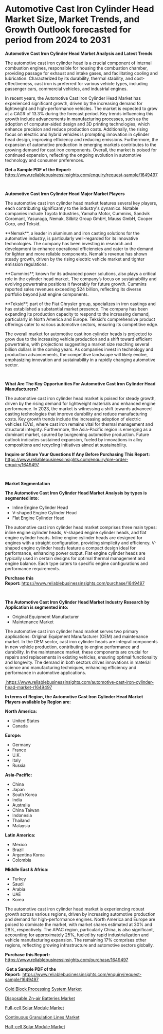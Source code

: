 <p><h1>Automotive Cast Iron Cylinder Head Market Size, Market Trends, and Growth Outlook forecasted for period from 2024 to 2031</h1></p><p><strong>Automotive Cast Iron Cylinder Head Market Analysis and Latest Trends</strong></p>
<p><p>The automotive cast iron cylinder head is a crucial component of internal combustion engines, responsible for housing the combustion chamber, providing passage for exhaust and intake gases, and facilitating cooling and lubrication. Characterized by its durability, thermal stability, and cost-effectiveness, cast iron is preferred for various vehicle types, including passenger cars, commercial vehicles, and industrial engines.</p><p>In recent years, the Automotive Cast Iron Cylinder Head Market has experienced significant growth, driven by the increasing demand for lightweight and high-performance vehicles. The market is expected to grow at a CAGR of 13.3% during the forecast period. Key trends influencing this growth include advancements in manufacturing processes, such as the adoption of computer-aided design and 3D printing technologies, which enhance precision and reduce production costs. Additionally, the rising focus on electric and hybrid vehicles is prompting innovation in cylinder head design, improving efficiency and reducing emissions. Furthermore, the expansion of automotive production in emerging markets contributes to the growing demand for cast iron components. Overall, the market is poised for continued expansion, reflecting the ongoing evolution in automotive technology and consumer preferences.</p></p>
<p><strong>Get a Sample PDF of the Report:&nbsp;</strong> <a href="https://www.reliablebusinessinsights.com/enquiry/request-sample/1649497?utm_campaign=102&utm_medium=2&utm_source=Github&utm_content=ia&utm_term=15102024&utm_id=automotive-cast-iron-cylinder-head">https://www.reliablebusinessinsights.com/enquiry/request-sample/1649497</a></p>
<p>&nbsp;</p>
<p><strong>Automotive Cast Iron Cylinder Head Major Market Players</strong></p>
<p><p>The automotive cast iron cylinder head market features several key players, each contributing significantly to the industry's dynamics. Notable companies include Toyota Industries, Yamaha Motor, Cummins, Sandvik Coromant, Yasunaga, Nemak, Silbitz Group GmbH, Mauss GmbH, Cooper Corp, and Teksid.</p><p>**Nemak**, a leader in aluminum and iron casting solutions for the automotive industry, is particularly well-regarded for its innovative technologies. The company has been investing in research and development to enhance operational efficiencies and cater to the demand for lighter and more reliable components. Nemak's revenue has shown steady growth, driven by the rising electric vehicle market and tighter emission regulations.</p><p>**Cummins**, known for its advanced power solutions, also plays a critical role in the cylinder head market. The company’s focus on sustainability and evolving powertrains positions it favorably for future growth. Cummins reported sales revenues exceeding $24 billion, reflecting its diverse portfolio beyond just engine components.</p><p>**Teksid**, part of the Fiat Chrysler group, specializes in iron castings and has established a substantial market presence. The company has been expanding its production capacity to respond to the increasing demand, particularly in North America and Europe. Teksid's comprehensive product offerings cater to various automotive sectors, ensuring its competitive edge.</p><p>The overall market for automotive cast iron cylinder heads is projected to grow due to the increasing vehicle production and a shift toward efficient powertrains, with projections suggesting a market size reaching several billion dollars in the coming years. As companies invest in technology and production advancements, the competitive landscape will likely evolve, emphasizing innovation and sustainability in a rapidly changing automotive sector.</p></p>
<p>&nbsp;</p>
<p><strong>What Are The Key Opportunities For Automotive Cast Iron Cylinder Head Manufacturers?</strong></p>
<p><p>The automotive cast iron cylinder head market is poised for steady growth, driven by the rising demand for lightweight materials and enhanced engine performance. In 2023, the market is witnessing a shift towards advanced casting technologies that improve durability and reduce manufacturing costs. Key growth trends include the increasing adoption of electric vehicles (EVs), where cast iron remains vital for thermal management and structural integrity. Furthermore, the Asia-Pacific region is emerging as a dominant market, spurred by burgeoning automotive production. Future outlook indicates sustained expansion, fueled by innovations in alloy compositions and recycling initiatives aimed at sustainability.</p></p>
<p><strong>Inquire or Share Your Questions If Any Before Purchasing This Report:</strong> <a href="https://www.reliablebusinessinsights.com/enquiry/pre-order-enquiry/1649497?utm_campaign=102&utm_medium=2&utm_source=Github&utm_content=ia&utm_term=15102024&utm_id=automotive-cast-iron-cylinder-head">https://www.reliablebusinessinsights.com/enquiry/pre-order-enquiry/1649497</a></p>
<p>&nbsp;</p>
<p><strong>Market Segmentation</strong></p>
<p><strong>The Automotive Cast Iron Cylinder Head Market Analysis by types is segmented into:</strong></p>
<p><ul><li>Inline Engine Cylinder Head</li><li>V-shaped Engine Cylinder Head</li><li>Flat Engine Cylinder Head</li></ul></p>
<p><p>The automotive cast iron cylinder head market comprises three main types: inline engine cylinder heads, V-shaped engine cylinder heads, and flat engine cylinder heads. Inline engine cylinder heads are designed for engines with a straight configuration, providing simplicity and efficiency. V-shaped engine cylinder heads feature a compact design ideal for performance, enhancing power output. Flat engine cylinder heads are typically used in certain designs for optimal thermal management and engine balance. Each type caters to specific engine configurations and performance requirements.</p></p>
<p><strong>Purchase this Report:&nbsp;</strong><a href="https://www.reliablebusinessinsights.com/purchase/1649497?utm_campaign=102&utm_medium=2&utm_source=Github&utm_content=ia&utm_term=15102024&utm_id=automotive-cast-iron-cylinder-head">https://www.reliablebusinessinsights.com/purchase/1649497</a></p>
<p>&nbsp;</p>
<p><strong>The Automotive Cast Iron Cylinder Head Market Industry Research by Application is segmented into:</strong></p>
<p><ul><li>Original Equipment Manufacturer</li><li>Maintenance Market</li></ul></p>
<p><p>The automotive cast iron cylinder head market serves two primary applications: Original Equipment Manufacturer (OEM) and maintenance market. In the OEM sector, cast iron cylinder heads are integral components in new vehicle production, contributing to engine performance and durability. In the maintenance market, these components are crucial for repairs and replacements in existing vehicles, ensuring optimal functionality and longevity. The demand in both sectors drives innovations in material science and manufacturing techniques, enhancing efficiency and performance in automotive applications.</p></p>
<p><a href="https://www.reliablebusinessinsights.com/automotive-cast-iron-cylinder-head-market-r1649497?utm_campaign=102&utm_medium=2&utm_source=Github&utm_content=ia&utm_term=15102024&utm_id=automotive-cast-iron-cylinder-head">&nbsp;https://www.reliablebusinessinsights.com/automotive-cast-iron-cylinder-head-market-r1649497</a></p>
<p><strong>In terms of Region, the Automotive Cast Iron Cylinder Head Market Players available by Region are:</strong></p>
<p>
    <p> <strong> North America: </strong>
        <ul>
            <li>United States</li>
            <li>Canada</li>
        </ul>
        </p> 
    <p> <strong> Europe: </strong>
        <ul>
            <li>Germany</li>
            <li>France</li>
            <li>U.K.</li>
            <li>Italy</li>
            <li>Russia</li>
        </ul>
        </p> 
    <p> <strong> Asia-Pacific: </strong>
        <ul>
            <li>China</li>
            <li>Japan</li>
            <li>South Korea</li>
            <li>India</li>
            <li>Australia</li>
            <li>China Taiwan</li>
            <li>Indonesia</li>
            <li>Thailand</li>
            <li>Malaysia</li>
        </ul>
        </p> 
    <p> <strong> Latin America: </strong>
        <ul>
            <li>Mexico</li>
            <li>Brazil</li>
            <li>Argentina Korea</li>
            <li>Colombia</li>
        </ul>
        </p> 
    <p> <strong> Middle East & Africa: </strong>
        <ul>
            <li>Turkey</li>
            <li>Saudi</li>
            <li>Arabia</li>
            <li>UAE</li>
            <li>Korea</li>
        </ul>
    </p>
    </p>
<p><p>The automotive cast iron cylinder head market is experiencing robust growth across various regions, driven by increasing automotive production and demand for high-performance engines. North America and Europe are poised to dominate the market, with market shares estimated at 30% and 28%, respectively. The APAC region, particularly China, is also significant, accounting for approximately 25%, fueled by rapid industrialization and vehicle manufacturing expansion. The remaining 17% comprises other regions, reflecting growing infrastructure and automotive sectors globally.</p></p>
<p><strong>Purchase this Report: </strong><a href="https://www.reliablebusinessinsights.com/purchase/1649497?utm_campaign=102&utm_medium=2&utm_source=Github&utm_content=ia&utm_term=15102024&utm_id=automotive-cast-iron-cylinder-head">https://www.reliablebusinessinsights.com/purchase/1649497</a></p>
<p>&nbsp;<strong>Get a Sample PDF of the Report:&nbsp;&nbsp;</strong><a href="https://www.reliablebusinessinsights.com/enquiry/request-sample/1649497?utm_campaign=102&utm_medium=2&utm_source=Github&utm_content=ia&utm_term=15102024&utm_id=automotive-cast-iron-cylinder-head">https://www.reliablebusinessinsights.com/enquiry/request-sample/1649497</a></p>
<p><strong></strong></p>
<p><p><a href="https://github.com/SidorelaGurakuqi596/Market-Research-Report-List-1/blob/main/cold-block-processing-system-market.md?utm_campaign=102&utm_medium=2&utm_source=Github&utm_content=ia&utm_term=15102024&utm_id=automotive-cast-iron-cylinder-head">Cold Block Processing System Market</a></p><p><a href="https://www.linkedin.com/pulse/global-disposable-zn-air-batteries-market-opportunities-forecast-yec4e?trk=public_post_embed_feed-article-content&utm_campaign=102&utm_medium=2&utm_source=Github&utm_content=ia&utm_term=15102024&utm_id=automotive-cast-iron-cylinder-head">Disposable Zn-air Batteries Market</a></p><p><a href="https://www.linkedin.com/pulse/trends-global-full-cell-solar-module-market-forecast-analysis-mtjre?utm_campaign=102&utm_medium=2&utm_source=Github&utm_content=ia&utm_term=15102024&utm_id=automotive-cast-iron-cylinder-head">Full-cell Solar Module Market</a></p><p><a href="https://github.com/RogerBennett414/Market-Research-Report-List-1/blob/main/continuous-granulation-lines-market.md?utm_campaign=102&utm_medium=2&utm_source=Github&utm_content=ia&utm_term=15102024&utm_id=automotive-cast-iron-cylinder-head">Continuous Granulation Lines Market</a></p><p><a href="https://www.linkedin.com/pulse/unveiling-market-trends-global-half-cell-solar-module-growth-6rgaf?trk=public_post_embed_feed-article-content&utm_campaign=102&utm_medium=2&utm_source=Github&utm_content=ia&utm_term=15102024&utm_id=automotive-cast-iron-cylinder-head">Half-cell Solar Module Market</a></p></p>